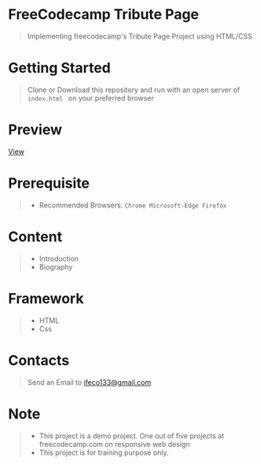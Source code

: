 # FreeCodecamp Tribute Page

> Implementing freecodecamp's Tribute Page Project using HTML/CSS

# Getting Started
> Clone or Download this repository and run with an open server of ```index.html ``` on your preferred browser

# Preview
[View](https://eloquent-euclid-076c26.netlify.app)

# Prerequisite

> * Recommended Browsers: ```Chrome Microsoft-Edge Firefox``` 

# Content
> * Introduction
> * Biography

# Framework
 > * HTML
 > * Css

# Contacts
> Send an Email to ifeco133@gmail.com

# Note
> * This project is a demo project. One out of five projects at freecodecamp.com  on responsive web design
> * This project is for training purpose only.
